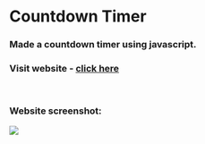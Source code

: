 # Countdown Timer

### Made a countdown timer using javascript.

### Visit website - [click here](https://goswamiakash.github.io/CountdownTimer/)

<br/>

### Website screenshot:
<img src="images\countdown timer image.png">
